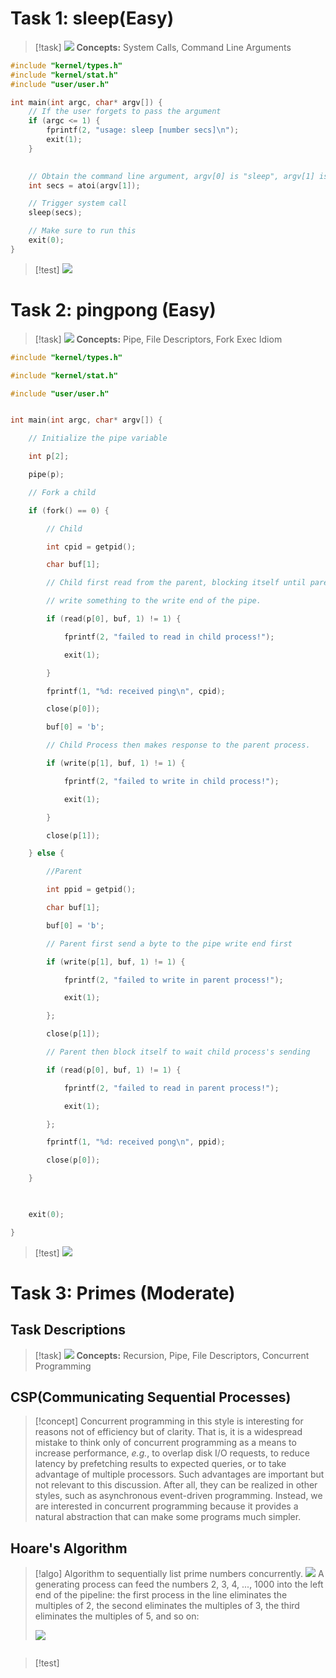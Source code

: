 # Task 1: sleep(Easy)
> [!task]
> ![](Lab01_Unix_Utilities.assets/image-20231206185808753.png)
> **Concepts:** System Calls, Command Line Arguments

```c
#include "kernel/types.h"
#include "kernel/stat.h"
#include "user/user.h"

int main(int argc, char* argv[]) {
    // If the user forgets to pass the argument
    if (argc <= 1) {
        fprintf(2, "usage: sleep [number secs]\n");
        exit(1);
    }

  
    // Obtain the command line argument, argv[0] is "sleep", argv[1] is the sleep time
    int secs = atoi(argv[1]);

    // Trigger system call
    sleep(secs);

    // Make sure to run this
    exit(0);
}
```

> [!test]
> ![](Lab01_Unix_Utilities.assets/image-20231206185908542.png)



# Task 2: pingpong (Easy)
> [!task]
> ![](Lab01_Unix_Utilities.assets/image-20231206185957288.png)
> **Concepts:** Pipe, File Descriptors, Fork Exec Idiom

```c
#include "kernel/types.h"

#include "kernel/stat.h"

#include "user/user.h"


int main(int argc, char* argv[]) {

    // Initialize the pipe variable

    int p[2];

    pipe(p);

    // Fork a child

    if (fork() == 0) {

        // Child

        int cpid = getpid();

        char buf[1];

        // Child first read from the parent, blocking itself until parent process

        // write something to the write end of the pipe.

        if (read(p[0], buf, 1) != 1) {

            fprintf(2, "failed to read in child process!");

            exit(1);

        }

        fprintf(1, "%d: received ping\n", cpid);

        close(p[0]);

        buf[0] = 'b';

        // Child Process then makes response to the parent process.

        if (write(p[1], buf, 1) != 1) {

            fprintf(2, "failed to write in child process!");

            exit(1);

        }

        close(p[1]);

    } else {

        //Parent

        int ppid = getpid();

        char buf[1];

        buf[0] = 'b';

        // Parent first send a byte to the pipe write end first

        if (write(p[1], buf, 1) != 1) {

            fprintf(2, "failed to write in parent process!");

            exit(1);

        };

        close(p[1]);

        // Parent then block itself to wait child process's sending

        if (read(p[0], buf, 1) != 1) {

            fprintf(2, "failed to read in parent process!");

            exit(1);

        };

        fprintf(1, "%d: received pong\n", ppid);

        close(p[0]);

    }

  

    exit(0);

}
```

> [!test]
> ![](Lab01_Unix_Utilities.assets/image-20231206191632764.png)


# Task 3: Primes (Moderate)
## Task Descriptions
> [!task]
> ![](Lab01_Unix_Utilities.assets/image-20231206202549197.png)
> **Concepts:** Recursion, Pipe, File Descriptors, Concurrent Programming


## CSP(Communicating Sequential Processes)
> [!concept]
> Concurrent programming in this style is interesting for reasons not of efficiency but of clarity. That is, it is a widespread mistake to think only of concurrent programming as a means to increase performance, _e.g._, to overlap disk I/O requests, to reduce latency by prefetching results to expected queries, or to take advantage of multiple processors. Such advantages are important but not relevant to this discussion. After all, they can be realized in other styles, such as asynchronous event-driven programming. Instead, we are interested in concurrent programming because it provides a natural abstraction that can make some programs much simpler.


## Hoare's Algorithm
> [!algo] Algorithm to sequentially list prime numbers concurrently.
> ![](Lab01_Unix_Utilities.assets/image-20231206203458964.png)
> A generating process can feed the numbers 2, 3, 4, ..., 1000 into the left end of the pipeline: the first process in the line eliminates the multiples of 2, the second eliminates the multiples of 3, the third eliminates the multiples of 5, and so on:
> 
> ![](Lab01_Unix_Utilities.assets/image-20231206203543869.png)




> 

```c

```



> [!test]
> 
